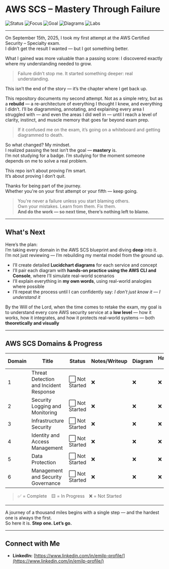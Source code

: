 # AWS SCS – Mastery Through Failure

![Status](https://img.shields.io/badge/Status-In%20Progress-yellow)
![Focus](https://img.shields.io/badge/Focus-AWS%20Cloud%20Security-blue)
![Goal](https://img.shields.io/badge/Certification-AWS%20SCS%20--%20Specialty-8A2BE2)
![Diagrams](https://img.shields.io/badge/Diagrams-Lucidchart-orange)
![Labs](https://img.shields.io/badge/Hands--On-AWS%20CLI%20%2F%20Console-brightgreen)

---

On September 15th, 2025, I took my first attempt at the AWS Certified Security – Specialty exam.  
I didn’t get the result I wanted — but I got something better.

What I gained was more valuable than a passing score: I discovered exactly where my understanding needed to grow.

> Failure didn’t stop me. It started something deeper: real understanding.

This isn’t the end of the story — it’s the chapter where I get back up.

This repository documents my second attempt. Not as a simple retry, but as a **rebuild** — a re-architecture of everything I thought I knew, and everything I didn’t. I’ll be diagramming, annotating, and explaining every area I struggled with — and even the areas I did well in — until I reach a level of clarity, instinct, and muscle memory that goes far beyond exam prep.

> If it confused me on the exam, it’s going on a whiteboard and getting diagrammed to death.

So what changed? My mindset.  
I realized passing the test isn’t the goal — **mastery** is.  
I’m not studying for a badge. I’m studying for the moment someone depends on me to solve a real problem.

This repo isn’t about proving I’m smart.  
It’s about proving I don’t quit.

Thanks for being part of the journey.  
Whether you're on your first attempt or your fifth — keep going.

> You're never a failure unless you start blaming others.  
> Own your mistakes. Learn from them. Fix them.  
> **And do the work — so next time, there’s nothing left to blame.**

---

## What's Next

Here’s the plan:  
I’m taking every domain in the AWS SCS blueprint and diving **deep** into it. I’m not just reviewing — I’m rebuilding my mental model from the ground up.

- I’ll create detailed **Lucidchart diagrams** for each service and concept  
- I’ll pair each diagram with **hands-on practice using the AWS CLI and Console**, where I’ll simulate real-world scenarios  
- I’ll explain everything in **my own words**, using real-world analogies where possible  
- I’ll repeat the process until I can confidently say: *I don’t just know it — I understand it*

By the Will of the Lord, when the time comes to retake the exam, my goal is to understand every core AWS security service at a **low level** — how it works, how it integrates, and how it protects real-world systems — both **theoretically and visually**

---

## AWS SCS Domains & Progress

| Domain | Title | Status | Notes/Writeup | Diagram | Hands-On |
|--------|-------|--------|----------------|---------|----------|
| 1 | Threat Detection and Incident Response | ⬜ Not Started | ❌ | ❌ | ❌ |
| 2 | Security Logging and Monitoring | ⬜ Not Started | ❌ | ❌ | ❌ |
| 3 | Infrastructure Security | ⬜ Not Started | ❌ | ❌ | ❌ |
| 4 | Identity and Access Management | ⬜ Not Started | ❌ | ❌ | ❌ |
| 5 | Data Protection | ⬜ Not Started | ❌ | ❌ | ❌ |
| 6 | Management and Security Governance | ⬜ Not Started | ❌ | ❌ | ❌ |

> ✅ = Complete 🟨 = In Progress ❌ = Not Started

---

A journey of a thousand miles begins with a single step — and the hardest one is always the first.  
So here it is. **Step one. Let’s go.**

---

## Connect with Me

- **LinkedIn:** [https://www.linkedin.com/in/emilp-profile/](https://www.linkedin.com/in/emilp-profile/)
